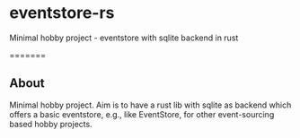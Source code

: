 # eventstore-rs

Minimal hobby project - eventstore with sqlite backend in rust

=======
## About

Minimal hobby project. Aim is to have a rust lib with sqlite as backend
which offers a basic eventstore, e.g., like EventStore, for other event-sourcing based hobby projects.
